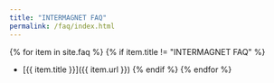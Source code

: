 ```yaml
---
title: "INTERMAGNET FAQ"
permalink: /faq/index.html
---
```

{% for item in site.faq %}
{% if item.title != "INTERMAGNET FAQ" %}
- [{{ item.title }}]({{ item.url }})
{% endif %}
{% endfor %}